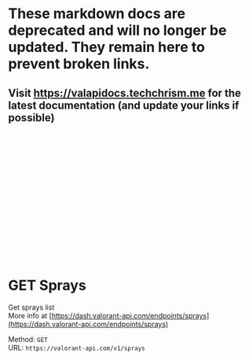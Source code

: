 <!--

This file is automatically generated!
Do not edit it directly!
See https://github.com/techchrism/valorant-api-docs/blob/trunk/contributing.md for more information.

-->

# These markdown docs are deprecated and will no longer be updated. They remain here to prevent broken links.
## Visit <https://valapidocs.techchrism.me> for the latest documentation (and update your links if possible)
<br><br><br><br><br><br><br><br><br><br><br><br><br><br><br>
# GET Sprays

Get sprays list  
More info at [https://dash.valorant-api.com/endpoints/sprays](https://dash.valorant-api.com/endpoints/sprays)  


Method: `GET`  
URL: `https://valorant-api.com/v1/sprays`  

